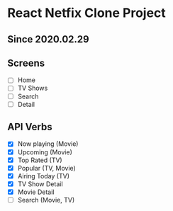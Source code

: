 # React Netfix Clone Project
## Since 2020.02.29

## Screens

- [ ] Home
- [ ] TV Shows
- [ ] Search
- [ ] Detail

## API Verbs
- [x] Now playing (Movie)
- [x] Upcoming (Movie)
- [x] Top Rated (TV)
- [x] Popular (TV, Movie)
- [x] Airing Today (TV)
- [x] TV Show Detail
- [x] Movie Detail
- [ ] Search (Movie, TV)

